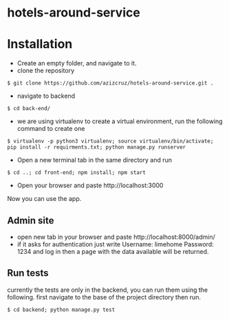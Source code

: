 # hotels-around-service

# Installation
* Create an empty folder, and navigate to it.
* clone the repository

```shell
$ git clone https://github.com/azizcruz/hotels-around-service.git .

```

* navigate to backend
```shell
$ cd back-end/
```

* we are using virtualenv to create a virtual environment, run the following command to create one
```shell
$ virtualenv -p python3 virtualenv; source virtualenv/bin/activate; pip install -r requirments.txt; python manage.py runserver
```

* Open a new terminal tab in the same directory and run
```shell
$ cd ..; cd front-end; npm install; npm start
```

* Open your browser and paste http://localhost:3000

Now you can use the app.

## Admin site

* open new tab in your browser and paste http://localhost:8000/admin/
* if it asks for authentication just write
Username: limehome
Password: 1234
and log in then a page with the data available will be returned.

## Run tests
currently the tests are only in the backend, you can run them using the following.
first navigate to the base of the project directory then run.
```shell
$ cd backend; python manage.py test
```
